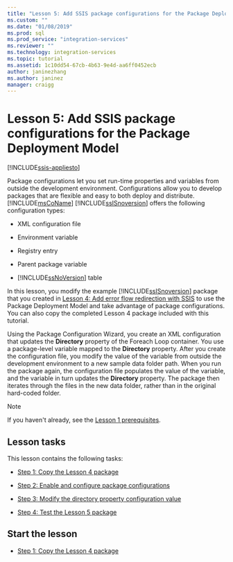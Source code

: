 ```yaml
---
title: "Lesson 5: Add SSIS package configurations for the Package Deployment Model | Microsoft Docs"
ms.custom: ""
ms.date: "01/08/2019"
ms.prod: sql
ms.prod_service: "integration-services"
ms.reviewer: ""
ms.technology: integration-services
ms.topic: tutorial
ms.assetid: 1c10dd54-67cb-4b63-9e4d-aa6ff0452ecb
author: janinezhang
ms.author: janinez
manager: craigg
---
```

# Lesson 5: Add SSIS package configurations for the Package Deployment Model

[!INCLUDE[ssis-appliesto](../../includes/ssis-appliesto-ssvrpluslinux-asdb-asdw-xxx.md)]



Package configurations let you set run-time properties and variables from outside the development environment. Configurations allow you to develop packages that are flexible and easy to both deploy and distribute. [!INCLUDE[msCoName](../includes/msconame-md.md)] [!INCLUDE[ssISnoversion](../includes/ssisnoversion-md.md)] offers the following configuration types:  
  
-   XML configuration file  
  
-   Environment variable  
  
-   Registry entry  
  
-   Parent package variable  
  
-   [!INCLUDE[ssNoVersion](../includes/ssnoversion-md.md)] table  
  
In this lesson, you modify the example [!INCLUDE[ssISnoversion](../includes/ssisnoversion-md.md)] package that you created in [Lesson 4: Add error flow redirection with SSIS](../integration-services/lesson-4-add-error-flow-redirection-with-ssis.md) to use the Package Deployment Model and take advantage of package configurations. You can also copy the completed Lesson 4 package  included with this tutorial. 

Using the Package Configuration Wizard, you create an XML configuration that updates the **Directory** property of the Foreach Loop container. You use a package-level variable mapped to the **Directory** property. After you create the configuration file, you modify the value of the variable from outside the development environment to a new sample data folder path. When you run the package again, the configuration file populates the value of the variable, and the variable in turn updates the **Directory** property. The package then iterates through the files in the new data folder, rather than in the original hard-coded folder.  
  
> [!NOTE]
> If you haven't already, see the [Lesson 1 prerequisites](../integration-services/lesson-1-create-a-project-and-basic-package-with-ssis.md#prerequisites).
  
## Lesson tasks  
This lesson contains the following tasks:  
  
-   [Step 1: Copy the Lesson 4 package](../integration-services/lesson-5-1-copying-the-lesson-4-package.md)  
  
-   [Step 2: Enable and configure package configurations](../integration-services/lesson-5-2-enabling-and-configuring-package-configurations.md)  
  
-   [Step 3: Modify the directory property configuration value](../integration-services/lesson-5-3-modifying-the-directory-property-configuration-value.md)  
  
-   [Step 4: Test the Lesson 5 package](../integration-services/lesson-5-4-testing-the-lesson-5-tutorial-package.md)  
  
## Start the lesson  
  
-   [Step 1: Copy the Lesson 4 package](../integration-services/lesson-5-1-copying-the-lesson-4-package.md)  
  
  
  
